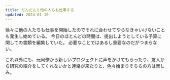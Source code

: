 ```yaml
---
title: だんだんと他の人らも仕事する
updated: 2024-01-10
---
```


徐々に他の人たちも仕事を開始したのでそれに合わせてやらなきゃいけないことも発生し始めている。
今日のほとんどの時間は、提出しようとしている予算に関しての書類を編集していた。
必要なことではあるし重要なのだがつまらない。

これ以外にも、元同僚から新しいプロジェクトに声をかけてもらったり、友人から研究の紹介をしてくれないかと連絡が来たりと、色々始まりそちらの方は楽しみ。
